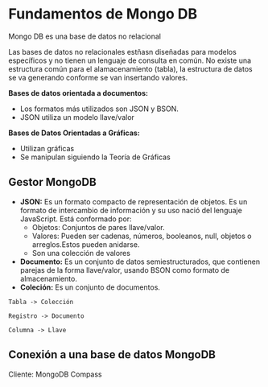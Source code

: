 # Fundamentos de Mongo DB

Mongo DB es una base de datos no relacional

Las bases de datos no relacionales estñasn diseñadas para modelos específicos y no tienen un lenguaje de consulta en común. No existe una estructura común para el alamacenamiento (tabla), la estructura de datos se va generando conforme se van insertando valores.

**Bases de datos orientada a documentos:** 
- Los formatos más utilizados son JSON y BSON.
- JSON utiliza un modelo llave/valor 

**Bases de Datos Orientadas a Gráficas:**
- Utilizan gráficas 
- Se manipulan siguiendo la Teoría de Gráficas

## Gestor MongoDB

- **JSON:** Es un formato compacto de representación de objetos. Es un formato de intercambio de información y su uso nació del lenguaje JavaScript. Está conformado por:
  - Objetos: Conjuntos de pares llave/valor.
  - Valores: Pueden ser cadenas, números, booleanos, null, objetos o arreglos.Estos pueden anidarse.
  - Son una colección de valores
- **Documento:** Es un conjunto de datos semiestructurados, que contienen parejas de la forma llave/valor, usando BSON como formato de almacenamiento.
- **Coleción:** Es un conjunto de documentos.

```
Tabla -> Colección

Registro -> Documento

Columna -> Llave
```


## Conexión a una base de datos MongoDB

Cliente: MongoDB Compass

